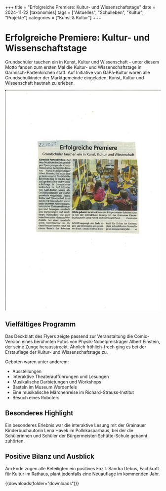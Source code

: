 +++
title = "Erfolgreiche Premiere: Kultur- und Wissenschaftstage"
date = 2024-11-22
[taxonomies]
tags = ["Aktuelles", "Schulleben", "Kultur", "Projekte"]
categories = ["Kunst & Kultur"]
+++

# Erfolgreiche Premiere: Kultur- und Wissenschaftstage

Grundschüler tauchen ein in Kunst, Kultur und Wissenschaft – unter diesem Motto fanden zum ersten Mal die Kultur- und Wissenschaftstage in Garmisch-Partenkirchen statt. Auf Initiative von GaPa-Kultur waren alle Grundschulkinder der Marktgemeinde eingeladen, Kunst, Kultur und Wissenschaft hautnah zu erleben.

![Kultur- und Wissenschaftstage](images/pdf.png)

<!-- more -->

## Vielfältiges Programm

Das Deckblatt des Flyers zeigte passend zur Veranstaltung die Comic-Version eines berühmten Fotos von Physik-Nobelpreisträger Albert Einstein, der seine Zunge herausstreckt. Ähnlich fröhlich-frech ging es bei der Erstauflage der Kultur- und Wissenschaftstage zu.

Geboten waren unter anderem:
- Ausstellungen
- Interaktive Theateraufführungen und Lesungen
- Musikalische Darbietungen und Workshops
- Basteln im Museum Werdenfels
- Eine musikalische Märchenreise im Richard-Strauss-Institut
- Besuch eines Roboters

## Besonderes Highlight

Ein besonderes Erlebnis war die interaktive Lesung mit der Grainauer Kinderbuchautorin Lena Havek im Pollnkasparhaus, bei der die Schülerinnen und Schüler der Bürgermeister-Schütte-Schule gebannt zuhörten.

## Positive Bilanz und Ausblick

Am Ende zogen alle Beteiligten ein positives Fazit. Sandra Debus, Fachkraft für Kultur im Rathaus, plant jedenfalls eine Neuauflage im kommenden Jahr.

{{downloads(folder="downloads")}}